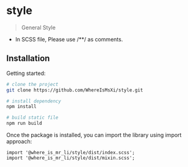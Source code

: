 # style

> General Style

- In SCSS file, Please use /\*\*/ as comments.

## Installation

Getting started:

```bash
# clone the project
git clone https://github.com/WhereIsMsXi/style.git

# install dependency
npm install

# build static file
npm run build
```

Once the package is installed, you can import the library using import approach:

```
import '@where_is_mr_li/style/dist/index.scss';
import '@where_is_mr_li/style/dist/mixin.scss';
```
